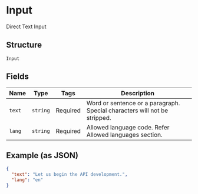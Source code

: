 
# Input

Direct Text Input

## Structure

`Input`

## Fields

| Name | Type | Tags | Description |
|  --- | --- | --- | --- |
| `text` | `string` | Required | Word or sentence or a paragraph. Special characters will not be stripped. |
| `lang` | `string` | Required | Allowed language code. Refer Allowed languages section. |

## Example (as JSON)

```json
{
  "text": "Let us begin the API development.",
  "lang": "en"
}
```

